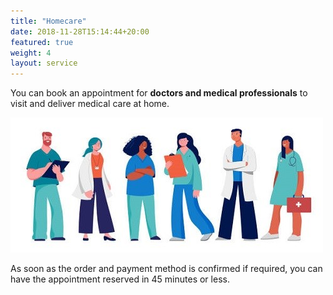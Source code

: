 ```yaml
---
title: "Homecare"
date: 2018-11-28T15:14:44+20:00  
featured: true
weight: 4
layout: service
---
```


You can book an appointment for **doctors and medical professionals** to visit and deliver medical care at home.

![Homecare](/images/illustrations/homecare.jpg)

As soon as the order and payment method is confirmed if required, you can have the appointment reserved in 45 minutes or less. 





